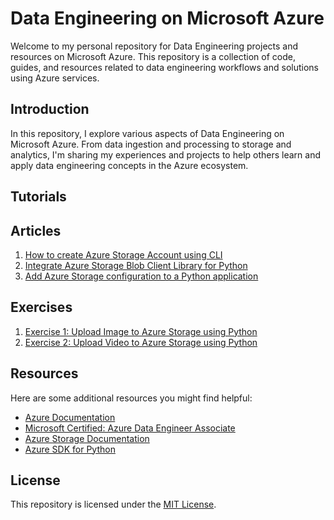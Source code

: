 # Data Engineering on Microsoft Azure

Welcome to my personal repository for Data Engineering projects and resources on Microsoft Azure. This repository is a collection of code, guides, and resources related to data engineering workflows and solutions using Azure services.

## Introduction

In this repository, I explore various aspects of Data Engineering on Microsoft Azure. From data ingestion and processing to storage and analytics, I'm sharing my experiences and projects to help others learn and apply data engineering concepts in the Azure ecosystem.

<!--- ## Projects

Here are some of the key projects am going to work on:

1. **Azure Data Factory ETL Pipeline:**
   Building an end-to-end ETL pipeline using Azure Data Factory to extract data from multiple sources, transform it, and load it into Azure SQL Data Warehouse.

2. **Real-time Stream Processing with Azure Stream Analytics:**
   Implementing a real-time data processing solution using Azure Stream Analytics to analyze incoming data streams and trigger actions based on conditions.

3. **Data Lake Storage and Databricks Integration:**
   Exploring the integration between Azure Data Lake Storage and Azure Databricks for scalable data processing and analysis.
--->

## Tutorials

## Articles

1. [How to create Azure Storage Account using CLI](https://github.com/azizulkawser/Azure_DP-203/blob/e31b27851d03aab4962192e2174394a067342108/DP-203%20-Data%20Engineering%20on%20Microsoft%20Azure/Data_Storage_in_Microsoft_Azure.ipynb#section_1)
2. [Integrate Azure Storage Blob Client Library for Python](https://github.com/azizulkawser/Azure_DP-203/blob/e31b27851d03aab4962192e2174394a067342108/DP-203%20-Data%20Engineering%20on%20Microsoft%20Azure/Data_Storage_in_Microsoft_Azure.ipynb#section_2)
3. [Add Azure Storage configuration to a Python application](https://github.com/azizulkawser/Azure_DP-203/blob/e31b27851d03aab4962192e2174394a067342108/DP-203%20-Data%20Engineering%20on%20Microsoft%20Azure/Data_Storage_in_Microsoft_Azure.ipynb#section_3)

## Exercises

1. [Exercise 1: Upload Image to Azure Storage using Python](https://github.com/azizulkawser/Azure_DP-203/blob/e31b27851d03aab4962192e2174394a067342108/DP-203%20-Data%20Engineering%20on%20Microsoft%20Azure/Data_Storage_in_Microsoft_Azure.ipynb#section_4)
2. [Exercise 2: Upload Video to Azure Storage using Python](https://github.com/azizulkawser/Azure_DP-203/blob/e31b27851d03aab4962192e2174394a067342108/DP-203%20-Data%20Engineering%20on%20Microsoft%20Azure/Data_Storage_in_Microsoft_Azure.ipynb#section_5)

## Resources
Here are some additional resources you might find helpful:

- [Azure Documentation](https://docs.microsoft.com/en-us/azure/)
- [Microsoft Certified: Azure Data Engineer Associate](https://learn.microsoft.com/en-us/certifications/exams/dp-203/?tab=tab-learning-paths)
- [Azure Storage Documentation](https://docs.microsoft.com/en-us/azure/storage/)
- [Azure SDK for Python](https://github.com/Azure/azure-sdk-for-python)

## License

This repository is licensed under the [MIT License](LICENSE).
